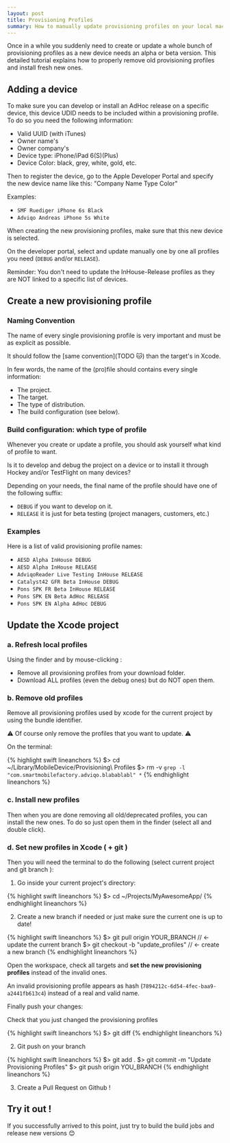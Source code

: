 ```yaml
---
layout: post
title: Provisioning Profiles
summary: How to manually update provisioning profiles on your local machine and on your project when you do not trust Xcode's black magic.
---
```


Once in a while you suddenly need to create or update a whole bunch of provisioning profiles as a new device needs an alpha or beta version.
This detailed tutorial explains how to properly remove old provisioning profiles and install fresh new ones.

## Adding a device

To make sure you can develop or install an AdHoc release on a specific device, this device UDID needs to be included within a provisioning profile.
To do so you need the following information:

- Valid UUID (with iTunes)
- Owner name's
- Owner company's
- Device type: iPhone/iPad 6(S)(Plus)
- Device Color: black, grey, white, gold, etc.

Then to register the device, go to the Apple Developer Portal and specify the new device name like this: "Company Name Type Color"

Examples:

- `SMF Ruediger iPhone 6s Black`
- `Adviqo Andreas iPhone 5s White`

When creating the new provisioning profiles, make sure that this new device is selected.

On the developer portal, select and update manually one by one all profiles you need (`DEBUG` and/or `RELEASE`).

Reminder: You don't need to update the InHouse-Release profiles as they are NOT linked to a specific list of devices.

## Create a new provisioning profile

### Naming Convention

The name of every single provisioning profile is very important and must be as explicit as possible.

It should follow the [same convention](TODO :cat:) than the target's in Xcode.

In few words, the name of the (pro)file should contains every single information:

- The project.
- The target.
- The type of distribution.
- The build configuration (see below).

### Build configuration: which type of profile

Whenever you create or update a profile, you should ask yourself what kind of profile to want.

Is it to develop and debug the project on a device or to install it through Hockey and/or TestFlight on many devices?

Depending on your needs, the final name of the profile should have one of the following suffix:

- `DEBUG` if you want to develop on it.
- `RELEASE` it is just for beta testing (project managers, customers, etc.)

### Examples

Here is a list of valid provisioning profile names:

- `AESD Alpha InHouse DEBUG`
- `AESD Alpha InHouse RELEASE`
- `AdviqoReader Live Testing InHouse RELEASE`
- `Catalyst42 GFR Beta InHouse DEBUG`
- `Pons SPK FR Beta InHouse RELEASE`
- `Pons SPK EN Beta AdHoc RELEASE`
- `Pons SPK EN Alpha AdHoc DEBUG`


## Update the Xcode project

### a. Refresh local profiles

Using the finder and by mouse-clicking :

- Remove all provisioning profiles from your download folder.
- Download ALL profiles (even the debug ones) but do NOT open them.

### b. Remove old profiles

Remove all provisioning profiles used by xcode for the current project by using the bundle identifier.

:warning: Of course only remove the profiles that you want to update. :warning:

On the terminal:

{% highlight swift lineanchors %}
$> cd ~/Library/MobileDevice/Provisioning\ Profiles
$> rm -v `grep -l "com.smartmobilefactory.adviqo.blabablabl" *`
{% endhighlight lineanchors %}

### c. Install new profiles

Then when you are done removing all old/deprecated profiles, you can install the new ones.
To do so just open them in the finder (select all and double click).

### d. Set new profiles in Xcode ( + git )

Then you will need the terminal to do the following (select current project and git branch ):

1. Go inside your current project's directory:

{% highlight swift lineanchors %}
$> cd ~/Projects/MyAwesomeApp/
{% endhighlight lineanchors %}

2. Create a new branch if needed or just make sure the current one is up to date!

{% highlight swift lineanchors %}
$> git pull origin YOUR_BRANCH // <- update the current branch
$> git checkout -b "update_profiles" // <- create a new branch
{% endhighlight lineanchors %}

Open the workspace, check all targets and **set the new provisioning profiles** instead of the invalid ones.

An invalid provisioning profile appears as hash (`7894212c-6d54-4fec-baa9-a2441fb613c4`) instead of a real and valid name.

Finally push your changes:

Check that you just changed the provisioning profiles

{% highlight swift lineanchors %}
$> git diff
{% endhighlight lineanchors %}

2. Git push on your branch

{% highlight swift lineanchors %}
$> git add .
$> git commit -m "Update Provisioning Profiles"
$> git push origin YOU_BRANCH
{% endhighlight lineanchors %}

3. Create a Pull Request on Github !

## Try it out !

If you successfully arrived to this point, just try to build the build jobs and release new versions :blush:
